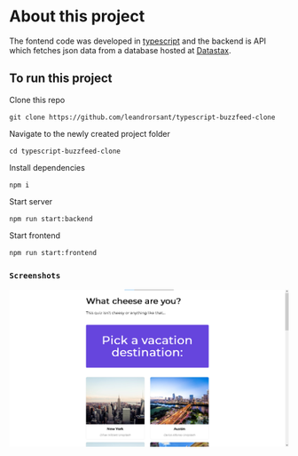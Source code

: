 # About this project
The fontend code was developed in [typescript](https://react.dev/learn/typescript) and the backend is API which fetches json data from a database hosted at
[Datastax](https://www.datastax.com/).

## To run this project

Clone this repo
```
git clone https://github.com/leandrorsant/typescript-buzzfeed-clone
```

Navigate to the newly created project folder
```
cd typescript-buzzfeed-clone
```

Install dependencies
```
npm i
```

Start server
```
npm run start:backend
```

Start frontend
```
npm run start:frontend
```

### `Screenshots`
<img src='https://raw.githubusercontent.com/leandrorsant/typescript-buzzfeed-clone/master/screenshots/typescript-buzzfeed-clone-screenshot1.png' />

